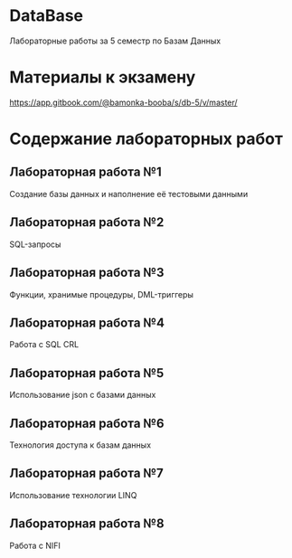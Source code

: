 # DataBase
Лабораторные работы за 5 семестр по Базам Данных

# Материалы к экзамену
https://app.gitbook.com/@bamonka-booba/s/db-5/v/master/

# Содержание лабораторных работ
## Лабораторная работа №1
Создание базы данных и наполнение её тестовыми данными

## Лабораторная работа №2
SQL-запросы

## Лабораторная работа №3
Функции, хранимые процедуры, DML-триггеры

## Лабораторная работа №4
Работа с SQL CRL

## Лабораторная работа №5
Использование json с базами данных

## Лабораторная работа №6
Технология доступа к базам данных

## Лабораторная работа №7
Использование технологии LINQ

## Лабораторная работа №8
Работа с NIFI
